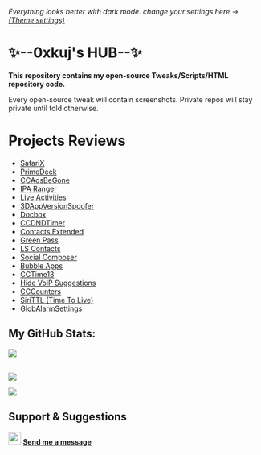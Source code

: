 _Everything looks better with dark mode. change your settings here -> [(Theme settings)](https://github.com/settings/appearance)_

# ✨--0xkuj's HUB--✨

**This repository contains my open-source Tweaks/Scripts/HTML repository code.**

Every open-source tweak will contain screenshots.
Private repos will stay private until told otherwise.

# Projects Reviews
* [SafariX](https://onejailbreak.com/blog/safarix-tweak/)
* [PrimeDeck](https://www.idownloadblog.com/2023/12/11/primedeck/)
* [CCAdsBeGone](https://www.idownloadblog.com/2023/07/17/ccadsbegone/)
* [IPA Ranger](https://www.idownloadblog.com/2023/03/06/ipa-ranger/)
* [Live Activities](https://www.idownloadblog.com/2022/08/27/live-activities/)
* [3DAppVersionSpoofer](https://www.idownloadblog.com/2022/06/23/3dappversionspoofer/)
* [Docbox](https://www.idownloadblog.com/2022/01/22/docbox/)
* [CCDNDTimer](https://ioshacker.com/cydia/ccdndtimer-tweak-lets-you-enable-dnd-mode-for-a-specific-time)
* [Contacts Extended](https://www.idownloadblog.com/2021/08/03/contacts-extended/)
* [Green Pass](https://ioshacker.com/news/green-pass-tweak-lets-you-display-any-photo-with-an-activator-gesture)
* [LS Contacts](https://www.idownloadblog.com/2020/10/10/ls-contacts/)
* [Social Composer](https://www.idownloadblog.com/2020/12/20/social-composer/)
* [Bubble Apps](https://kubadownload.com/news/bubble-apps-tweak/)
* [CCTime13](https://www.idownloadblog.com/2020/08/22/cctime13/)
* [Hide VoIP Suggestions](https://www.idownloadblog.com/2021/08/26/hide-voip-suggestions/)
* [CCCounters](https://kubadownload.com/news/cccounters/)
* [SiriTTL (Time To Live)](https://www.idownloadblog.com/2020/06/27/siri-ttl/)
* [GlobAlarmSettings](https://www.techacrobat.com/best-unc0ver-jailbreak-tweaks/#44_Glob_Alarm_Settings)


## My GitHub Stats:

![](https://komarev.com/ghpvc/?username=0xkuj)

<br>
<a href="#stats">
  <img align="center" src="https://github-readme-stats.vercel.app/api?username=0xkuj&include_all_commits=true&theme=dracula&show_icons=true&count_private=true">
</a>
 
![](https://github-profile-summary-cards.vercel.app/api/cards/profile-details?username=0xkuj&theme=dracula)

## Support & Suggestions
<img src="https://pnggrid.com/wp-content/uploads/2021/07/Twitter-Logo-Square.png" width="25px"> **[Send me a message](https://twitter.com/omrkujman)**


<!--
**0xkuj/0xkuj** is a ✨ _special_ ✨ repository
-->
